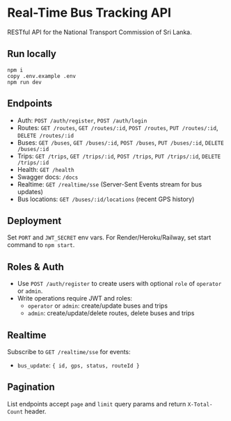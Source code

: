 # Real-Time Bus Tracking API

RESTful API for the National Transport Commission of Sri Lanka.

## Run locally

```
npm i
copy .env.example .env
npm run dev
```

## Endpoints

- Auth: `POST /auth/register`, `POST /auth/login`
- Routes: `GET /routes`, `GET /routes/:id`, `POST /routes`, `PUT /routes/:id`, `DELETE /routes/:id`
- Buses: `GET /buses`, `GET /buses/:id`, `POST /buses`, `PUT /buses/:id`, `DELETE /buses/:id`
- Trips: `GET /trips`, `GET /trips/:id`, `POST /trips`, `PUT /trips/:id`, `DELETE /trips/:id`
- Health: `GET /health`
- Swagger docs: `/docs`
 - Realtime: `GET /realtime/sse` (Server-Sent Events stream for bus updates)
 - Bus locations: `GET /buses/:id/locations` (recent GPS history)

## Deployment

Set `PORT` and `JWT_SECRET` env vars. For Render/Heroku/Railway, set start command to `npm start`.

## Roles & Auth

- Use `POST /auth/register` to create users with optional `role` of `operator` or `admin`.
- Write operations require JWT and roles:
  - `operator` or `admin`: create/update buses and trips
  - `admin`: create/update/delete routes, delete buses and trips

## Realtime

Subscribe to `GET /realtime/sse` for events:
- `bus_update`: `{ id, gps, status, routeId }`

## Pagination

List endpoints accept `page` and `limit` query params and return `X-Total-Count` header.


